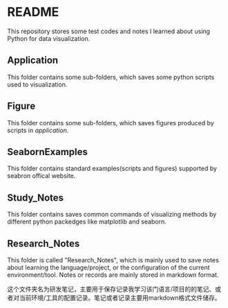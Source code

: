 # README
This repository stores some test codes and notes I learned about using Python for data visualization.

## Application
This folder contains some sub-folders, which saves some python scripts used to visualization.

## Figure
This folder contains some sub-folders, which saves figures produced by scripts in *application*.

## SeabornExamples
This folder contains standard examples(scripts and figures) supported by seabron offical website.

## Study_Notes
This folder contains saves common commands of visualizing methods by different python packedges like matplotlib and seaborn.

## Research_Notes
This folder is called "Research_Notes", which is mainly used to save notes about learning the language/project, or the configuration of the current environment/tool. Notes or records are mainly stored in markdown format.

这个文件夹名为研发笔记，主要用于保存记录我学习该门语言/项目的的笔记、或者对当前环境/工具的配置记录。笔记或者记录主要用markdown格式文件储存。